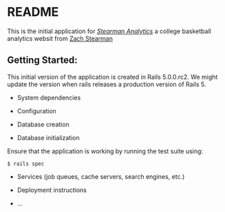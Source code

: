 # README

This is the initial application for [*Stearman Analytics*](http://zachstearman.com/)
a college basketball analytics websit from [Zach Stearman](http://twitter.com/zsspanther)

## Getting Started:

This initial version of the application is created in Rails 5.0.0.rc2. We might update
the version when rails releases a production version of Rails 5.

* System dependencies

* Configuration

* Database creation

* Database initialization

Ensure that the application is working by running the test suite using:

```
$ rails spec
```

* Services (job queues, cache servers, search engines, etc.)

* Deployment instructions

* ...
